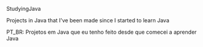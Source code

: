 
StudyingJava

Projects in Java that I've been made since I started to learn Java

PT_BR: Projetos em Java que eu tenho feito desde que comecei a aprender Java
